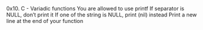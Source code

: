 0x10. C - Variadic functions
You are allowed to use printf
If separator is NULL, don’t print it
If one of the string is NULL, print (nil) instead
Print a new line at the end of your function
